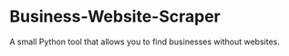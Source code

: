 # Business-Website-Scraper
A small Python tool that allows you to find businesses without websites.
